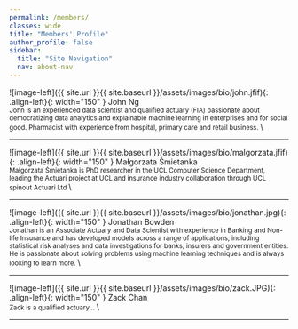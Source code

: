 ```yaml
---
permalink: /members/
classes: wide
title: "Members' Profile"
author_profile: false
sidebar:
  title: "Site Navigation"
  nav: about-nav
---
```


![image-left]({{ site.url }}{{ site.baseurl }}/assets/images/bio/john.jfif){: .align-left}{: width="150" } John Ng <br> <small> John is an experienced data scientist and qualified actuary (FIA) passionate about democratizing data analytics and explainable machine learning in enterprises and for social good. Pharmacist with experience from hospital, primary care and retail business. </small>\
***
![image-left]({{ site.url }}{{ site.baseurl }}/assets/images/bio/malgorzata.jfif){: .align-left}{: width="150" } Małgorzata Śmietanka <br> <small>
Małgorzata Śmietanka is PhD researcher in the UCL Computer Science Department, leading the Actuari project at UCL and insurance industry collaboration through UCL spinout Actuari Ltd </small>\
***
![image-left]({{ site.url }}{{ site.baseurl }}/assets/images/bio/jonathan.jpg){: .align-left}{: width="150" } Jonathan Bowden <br> <small> Jonathan is an Associate Actuary and Data Scientist with experience in Banking and Non-life Insurance and has developed models across a range of applications, including statistical risk analyses and data investigations for banks, insurers and government entities. He is passionate about solving problems using machine learning techniques and is always looking to learn more. </small>\
***
![image-left]({{ site.url }}{{ site.baseurl }}/assets/images/bio/zack.JPG){: .align-left}{: width="150" } Zack Chan <br> <small> Zack is a qualified actuary... </small>\
***
